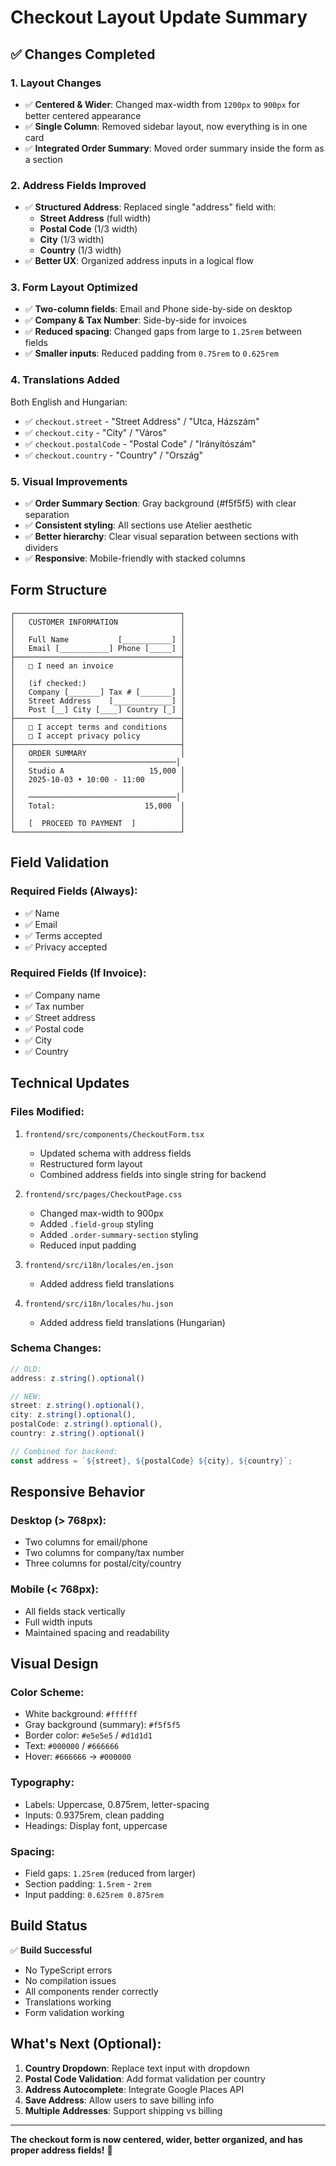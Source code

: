 # Checkout Layout Update Summary

## ✅ Changes Completed

### 1. **Layout Changes**
- ✅ **Centered & Wider**: Changed max-width from `1200px` to `900px` for better centered appearance
- ✅ **Single Column**: Removed sidebar layout, now everything is in one card
- ✅ **Integrated Order Summary**: Moved order summary inside the form as a section

### 2. **Address Fields Improved**
- ✅ **Structured Address**: Replaced single "address" field with:
  - **Street Address** (full width)
  - **Postal Code** (1/3 width)
  - **City** (1/3 width)
  - **Country** (1/3 width)
- ✅ **Better UX**: Organized address inputs in a logical flow

### 3. **Form Layout Optimized**
- ✅ **Two-column fields**: Email and Phone side-by-side on desktop
- ✅ **Company & Tax Number**: Side-by-side for invoices
- ✅ **Reduced spacing**: Changed gaps from large to `1.25rem` between fields
- ✅ **Smaller inputs**: Reduced padding from `0.75rem` to `0.625rem`

### 4. **Translations Added**
Both English and Hungarian:
- ✅ `checkout.street` - "Street Address" / "Utca, Házszám"
- ✅ `checkout.city` - "City" / "Város"
- ✅ `checkout.postalCode` - "Postal Code" / "Irányítószám"
- ✅ `checkout.country` - "Country" / "Ország"

### 5. **Visual Improvements**
- ✅ **Order Summary Section**: Gray background (#f5f5f5) with clear separation
- ✅ **Consistent styling**: All sections use Atelier aesthetic
- ✅ **Better hierarchy**: Clear visual separation between sections with dividers
- ✅ **Responsive**: Mobile-friendly with stacked columns

## Form Structure

```
┌─────────────────────────────────────┐
│   CUSTOMER INFORMATION              │
│                                     │
│   Full Name           [___________] │
│   Email [___________] Phone [_____] │
├─────────────────────────────────────┤
│   □ I need an invoice               │
│                                     │
│   (if checked:)                     │
│   Company [_______] Tax # [_______] │
│   Street Address    [_____________] │
│   Post [__] City [____] Country [_] │
├─────────────────────────────────────┤
│   □ I accept terms and conditions   │
│   □ I accept privacy policy         │
├─────────────────────────────────────┤
│   ORDER SUMMARY                     │
│   ─────────────────────────────────│
│   Studio A                   15,000 │
│   2025-10-03 • 10:00 - 11:00        │
│                                     │
│   ─────────────────────────────────│
│   Total:                    15,000  │
│                                     │
│   [  PROCEED TO PAYMENT  ]          │
└─────────────────────────────────────┘
```

## Field Validation

### Required Fields (Always):
- ✅ Name
- ✅ Email
- ✅ Terms accepted
- ✅ Privacy accepted

### Required Fields (If Invoice):
- ✅ Company name
- ✅ Tax number
- ✅ Street address
- ✅ Postal code
- ✅ City
- ✅ Country

## Technical Updates

### Files Modified:
1. `frontend/src/components/CheckoutForm.tsx`
   - Updated schema with address fields
   - Restructured form layout
   - Combined address fields into single string for backend

2. `frontend/src/pages/CheckoutPage.css`
   - Changed max-width to 900px
   - Added `.field-group` styling
   - Added `.order-summary-section` styling
   - Reduced input padding

3. `frontend/src/i18n/locales/en.json`
   - Added address field translations

4. `frontend/src/i18n/locales/hu.json`
   - Added address field translations (Hungarian)

### Schema Changes:
```typescript
// OLD:
address: z.string().optional()

// NEW:
street: z.string().optional(),
city: z.string().optional(),
postalCode: z.string().optional(),
country: z.string().optional()

// Combined for backend:
const address = `${street}, ${postalCode} ${city}, ${country}`;
```

## Responsive Behavior

### Desktop (> 768px):
- Two columns for email/phone
- Two columns for company/tax number
- Three columns for postal/city/country

### Mobile (< 768px):
- All fields stack vertically
- Full width inputs
- Maintained spacing and readability

## Visual Design

### Color Scheme:
- White background: `#ffffff`
- Gray background (summary): `#f5f5f5`
- Border color: `#e5e5e5` / `#d1d1d1`
- Text: `#000000` / `#666666`
- Hover: `#666666` → `#000000`

### Typography:
- Labels: Uppercase, 0.875rem, letter-spacing
- Inputs: 0.9375rem, clean padding
- Headings: Display font, uppercase

### Spacing:
- Field gaps: `1.25rem` (reduced from larger)
- Section padding: `1.5rem` - `2rem`
- Input padding: `0.625rem 0.875rem`

## Build Status

✅ **Build Successful**
- No TypeScript errors
- No compilation issues
- All components render correctly
- Translations working
- Form validation working

## What's Next (Optional):

1. **Country Dropdown**: Replace text input with dropdown
2. **Postal Code Validation**: Add format validation per country
3. **Address Autocomplete**: Integrate Google Places API
4. **Save Address**: Allow users to save billing info
5. **Multiple Addresses**: Support shipping vs billing

---

**The checkout form is now centered, wider, better organized, and has proper address fields!** 🎉


